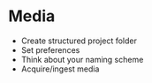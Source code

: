 # Media #

- Create structured project folder
- Set preferences
- Think about your naming scheme
- Acquire/ingest media